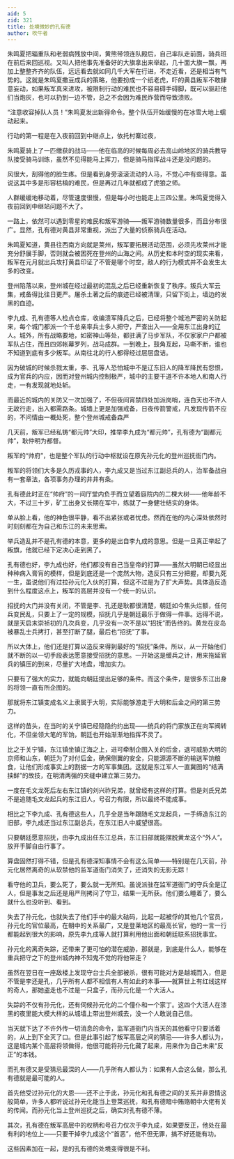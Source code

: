 ```yaml
---
aid: 5
zid: 321
title: 处境微妙的孔有德
author: 吹牛者
---
```


朱鸣夏把辎重队和老弱病残放中间，黄熊带领连队殿后，自己率队走前面，骑兵班在前后来回巡视。又叫人把他事先准备好的大旗拿出来举起，几十面大旗一飘，再加上整整齐齐的队伍，远远看去就如同几千大军在行进，不走近看，还是相当有气势的。这就是朱鸣夏撒豆成兵的策略，他要扮成一个纸老虎，吓的黄县叛军不敢肆意妄动，如果叛军真来进攻，被限制行动的难民也不容易碍手碍脚，既可以驱赶他们当炮灰，也可以扔到一边不管，总之不会因为难民炸营而导致溃败。

“注意收容掉队人员！”朱鸣夏发出新得命令。整个队伍开始缓慢的在冰雪大地上蠕动起来。

行动的第一程是在入夜前回到中继点上，依托村寨过夜，

朱鸣夏骑上了一匹缴获的战马——他在临高的时候每周必去高山岭地区的骑兵教导队接受骑马训练，虽然不见得能马上挥刀，但是骑马指挥战斗还是没问题的。

风很大，刮得他的脸生疼。但是看到身旁滚滚流动的人马，不觉心中有些得意。虽说这其中多是形容枯槁的难民，但是再过几年就都成了虎狼之师。

人群缓缓地移动着，尽管速度很慢，但是每小时也能走上三四公里。朱鸣夏觉得入夜前回到中继站问题不大了。

一路上，依然可以遇到零星的难民和叛军游骑——叛军游骑数量很多，而且分布很广。显然，孔有德对黄县非常重视，派出了大量的侦察骑兵在活动。

朱鸣夏知道，黄县往西南方向就是莱州，叛军要拓展活动范围，必须先攻莱州才能充分舒展手脚，否则就会被困死在登州的山海之间。从历史和本时空的现实来看，叛军在元月就出兵攻打黄县印证了不管是哪个时空，敌人的行为模式并不会发生太多的改变。

登州陷落以来，登州城在经过最初的混乱之后已经重新恢复了秩序。叛兵大军云集，戒备得比往日更严。屠杀土著之后的痕迹已经被清理，只留下街上，墙边的发黑的血迹。

李九成、孔有德等人检点仓库，收编溃军降兵之后，已经将整个城池严密的关防起来，每个城门都派一个千总亲率兵士多人把守，严查出入——全用东江出身的辽人。城外，所有战略要地，如密神山等处，都驻满了马步军队，不仅家家户户都被军队占住，而且四郊帐幕罗列，战马成群。一到晚上，鼓角互起，马嘶不断，谁也不知道到底有多少叛军。从南往北的行人都得经过层层盘诘。

因为破城的时候杀戮太重，李、孔等人恐怕城中不是辽东旧人的降军降民有怨恨，成为官兵的内应，因而对登州城内控制极严，城中的主要干道不许本地人和南人行走，一有发现就地处斩。

而最近的城内的关防又一次加强了，不但夜间宵禁四处加派岗哨，连白天也不许人无故行走，出入都需路条。城墙上更是加强戒备，日夜传箭警戒，凡发现传箭不应的，不问情由一概处死，整个登州城戒备森严

几天前，叛军已经私铸“都元帅”大印，推举李九成为“都元帅”，孔有德为“副都元帅”，耿仲明为都督。

叛军的“帅府”，也是整个军队的行动中枢就设在原先孙元化的登州巡抚衙门内。

叛军的将领们大多是久历戎事的人，李九成又是当过东江副总兵的人，治军备战自有一套章法，各项事务办理的井井有条。

孔有德此时正在“帅府”的一间厅堂内负手而立望着庭院内的二棵大树——他年龄不大，不过三十岁，矿工出身又长期在军中，练就了一身健壮结实的身体。

单从脸上看，他的神色很平静，看不出紧张或者忧虑。然而在他的内心深处依然时时刻刻都在为自己和东江的未来思索。

举兵造乱并不是孔有德的本意，更多的是出自李九成的意思。但是一旦真正举起了叛旗，他就已经下定决心走到黑了。

孔有德也好，李九成也好，他们都没有自己当皇帝的打算——虽然大明朝已经显出种种病入膏肓的模样，但是到底还是一个庞然大物，造反只有三分把握，却要九死一生，虽说他们有过拉孙元化入伙的打算，但这不过是为了扩大声势。具体造反造到什么程度这点上，叛军的高层并没有一个统一的认识。

招抚的大门并没有关闭，不管是李、孔还是耿都很清楚，朝廷如今焦头烂额，任何兵变民乱，只要上了一定的规模，招抚几乎是朝廷最乐于做得一件事。远得不说，就是天启末崇祯初的几次兵变，几乎没有一次不是以“招抚”而告终的。黄龙在皮岛被暴乱士兵拷打，甚至打断了腿，最后也“招抚”了事。

所以大体上，他们还是打算以造反来得到最好的“招抚”条件。所以，从一开始他们就不断的以一切手段表达愿意接受招抚的意思。一开始这是缓兵之计，用来拖延官兵的镇压的到来，尽量扩大地盘，增加实力。

只要有了强大的实力，就能向朝廷提出足够的条件。而这个条件，是很多东江出身的将领一直有所企图的。

那就将东江镇变成名义上隶属于大明，实际能够游走于大明和后金之间的第三势力。

这样的苗头，在当时的关宁镇已经隐隐约约出现——统兵的将门家族正在向军阀转化，不但坐领大笔的军饷，朝廷也开始渐渐地指挥不灵了。

比之于关宁镇，东江镇坐镇辽海之上，进可牵制企图入关的后金，退可威胁大明的京师和山东，朝廷为了对付后金，确保侧翼的安全，只能源源不断的输送军饷粮食，让他们形成事实上的割据一方的军事集团。这就是东江军人一直冀图的“结满挟鲜”的故技，在明清两强的夹缝中建立第三势力。

一度在毛文龙死后左右东江镇的刘兴祚兄弟，就曾经有这样的打算。但是刘氏兄弟不是追随毛文龙起兵的东江旧人，号召力有限，所以最终不能成事。

相比之下李九成、孔有德这些人，几乎全是当年跟随毛文龙起兵，一手缔造东江的旧部，李九成还当过东江副总兵，在东江旧人中威望很高。

只要朝廷愿意招抚，由李九成出任东江总兵，东江旧部就能摆脱黄龙这个“外人”。放开手脚自由行事了。

算盘固然打得不错，但是孔有德深知事情不会有这么简单——特别是在几天前，孙元化居然离奇的从软禁他的监军道衙门消失了，还消失的无影无踪！

看守他的卫兵，要么死了，要么就一无所知。虽说派驻在监军道衙门的守兵全是辽人，但是事发之后还是用严刑拷问了守卫，结果一无所获。他们要么睡着了，要么就什么也没听到、看到。

失去了孙元化，也就失去了他们手中的最大砝码，比起一起被俘的其他几个官员，孙元化的官位最高，在朝中的关系最广，又是登莱地区的最高长官，他的一言一行都能起到很大的影响，原先李九成等人就打算利用他出面和朝廷联系招抚事宜。

孙元化的离奇失踪，还带来了更可怕的潜在威胁，那就是，到底是什么人，能够在重兵把守之下的登州城内神不知鬼不觉的将他带走？

虽然在翌日在一座敌楼上发现守台士兵全部被杀，很有可能对方是越城而入，但是不管是李还是孔，几乎所有人都不相信有人有如此的本事——就算世上有红线这样的奇人，那她盗走也不过是一只盒子，而孙元化是一个大活人。

失踪的不仅有孙元化，还有伺候孙元化的二个僮仆和一个家丁。这四个大活人在漆黑的夜里能大模大样的从城墙上带出登州城去，没一个人敢说自己信。

当天就下达了不许外传一切消息的命令，监军道衙门内当天的其他看守只要活着的，从上到下全灭了口。但是此事引起了叛军高层之间的猜忌——许多人都认为，这是城内某个高层将领做得，他很可能将孙元化藏了起来，用来作为自己未来“反正”的本钱。

而孔有德又是受猜忌最深的人——几乎所有人都认为：如果有人会这么做，那么孔有德就是最可能的人。

首先他受过孙元化的大恩——还不止于此，孙元化和孔有德之间的关系并非恩情这般简单，许多人都听说过孙元化能当上登莱巡抚，和孔有德暗中贿赂朝中大佬有关的传闻。而孙元化当上登州巡抚之后，确实对孔有德不薄。

其次，孔有德在叛军高层中的权柄和号召力仅次于李九成，如果要反正，他处在最有利的地位上——只要干掉李九成这个“首恶”，他不但无罪，搞不好还能有功。

这些因素加在一起，是的孔有德的处境变得很是不利。

